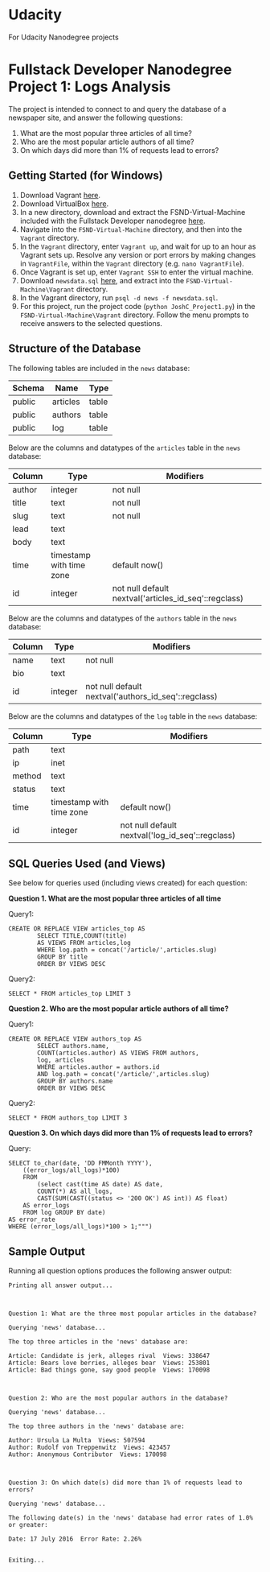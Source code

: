# Udacity
For Udacity Nanodegree projects

# Fullstack Developer Nanodegree Project 1: Logs Analysis

The project is intended to connect to and query the database of a newspaper site, and answer the following questions:

1. What are the most popular three articles of all time?
2. Who are the most popular article authors of all time?
3. On which days did more than 1% of requests lead to errors?

## Getting Started (for Windows)

1. Download Vagrant [here](https://www.vagrantup.com/downloads.html).
2. Download VirtualBox [here](https://www.virtualbox.org/wiki/Downloads).
3. In a new directory, download and extract the FSND-Virtual-Machine included with the Fullstack Developer nanodegree [here](https://s3.amazonaws.com/video.udacity-data.com/topher/2018/April/5acfbfa3_fsnd-virtual-machine/fsnd-virtual-machine.zip).
4. Navigate into the `FSND-Virtual-Machine` directory, and then into the `Vagrant` directory.
5. In the `Vagrant` directory, enter `Vagrant up`, and wait for up to an hour as Vagrant sets up. Resolve any version or port errors by making changes in `VagrantFile`, within the `Vagrant` directory (e.g. `nano VagrantFile`).
6. Once Vagrant is set up, enter `Vagrant SSH` to enter the virtual machine.
7. Download  `newsdata.sql` [here](https://d17h27t6h515a5.cloudfront.net/topher/2016/August/57b5f748_newsdata/newsdata.zip), and extract into the `FSND-Virtual-Machine\Vagrant` directory.
8. In the Vagrant directory, run `psql -d news -f newsdata.sql`.
9. For this project, run the project code (`python JoshC_Project1.py`) in the `FSND-Virtual-Machine\Vagrant` directory. Follow the menu prompts to receive answers to the selected questions.

## Structure of the Database

The following tables are included in the `news` database:

| Schema | Name     | Type  |
|--------|----------|-------|
| public | articles | table |
| public | authors  | table |
| public | log      | table |

Below are the columns and datatypes of the `articles` table in the `news` database:

| Column | Type                     | Modifiers                                             |
|--------|--------------------------|-------------------------------------------------------|
| author | integer                  | not null                                              |
| title  | text                     | not null                                              |
| slug   | text                     | not null                                              |
| lead   | text                     |                                                       |
| body   | text                     |                                                       |
| time   | timestamp with time zone | default now()                                         |
| id     | integer                  | not null default nextval('articles_id_seq'::regclass) |

Below are the columns and datatypes of the `authors` table in the `news` database:



| Column | Type    | Modifiers                                            |
|--------|---------|------------------------------------------------------|
| name   | text    | not null                                             |
| bio    | text    |                                                      |
| id     | integer | not null default nextval('authors_id_seq'::regclass) |

Below are the columns and datatypes of the `log` table in the `news` database:

| Column | Type                     | Modifiers                                        |
|--------|--------------------------|--------------------------------------------------|
| path   | text                     |                                                  |
| ip     | inet                     |                                                  |
| method | text                     |                                                  |
| status | text                     |                                                  |
| time   | timestamp with time zone | default now()                                    |
| id     | integer                  | not null default nextval('log_id_seq'::regclass) |

## SQL Queries Used (and Views)

See below for queries used (including views created) for each question:

**Question 1. What are the most popular three articles of all time**

Query1:

```
CREATE OR REPLACE VIEW articles_top AS
        SELECT TITLE,COUNT(title)
        AS VIEWS FROM articles,log
        WHERE log.path = concat('/article/',articles.slug)
        GROUP BY title
        ORDER BY VIEWS DESC
```

Query2:

```
SELECT * FROM articles_top LIMIT 3
```

**Question 2. Who are the most popular article authors of all time?**

Query1:

```
CREATE OR REPLACE VIEW authors_top AS
        SELECT authors.name,
        COUNT(articles.author) AS VIEWS FROM authors,
        log, articles
        WHERE articles.author = authors.id
        AND log.path = concat('/article/',articles.slug)
        GROUP BY authors.name
        ORDER BY VIEWS DESC
```

Query2:

```
SELECT * FROM authors_top LIMIT 3
```

**Question 3. On which days did more than 1% of requests lead to errors?**

Query:

```
SELECT to_char(date, 'DD FMMonth YYYY'),
    ((error_logs/all_logs)*100)
    FROM
        (select cast(time AS date) AS date,
        COUNT(*) AS all_logs,
        CAST(SUM(CAST((status <> '200 OK') AS int)) AS float)
    AS error_logs
    FROM log GROUP BY date)
AS error_rate
WHERE (error_logs/all_logs)*100 > 1;""")
```

## Sample Output

Running all question options produces the following answer output:

```
Printing all answer output...



Question 1: What are the three most popular articles in the database?

Querying 'news' database...

The top three articles in the 'news' database are:

Article: Candidate is jerk, alleges rival  Views: 338647
Article: Bears love berries, alleges bear  Views: 253801
Article: Bad things gone, say good people  Views: 170098



Question 2: Who are the most popular authors in the database?

Querying 'news' database...

The top three authors in the 'news' database are:

Author: Ursula La Multa  Views: 507594
Author: Rudolf von Treppenwitz  Views: 423457
Author: Anonymous Contributor  Views: 170098



Question 3: On which date(s) did more than 1% of requests lead to errors?

Querying 'news' database...

The following date(s) in the 'news' database had error rates of 1.0% or greater:

Date: 17 July 2016  Error Rate: 2.26%


Exiting...
```
